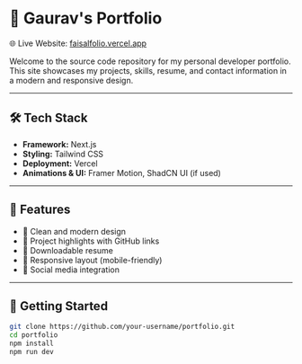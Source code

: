 # 💼 Gaurav's Portfolio

🌐 Live Website: [faisalfolio.vercel.app](https://faisalfolio.vercel.app/)

Welcome to the source code repository for my personal developer portfolio. This site showcases my projects, skills, resume, and contact information in a modern and responsive design.



---

## 🛠 Tech Stack

- **Framework:** Next.js
- **Styling:** Tailwind CSS
- **Deployment:** Vercel
- **Animations & UI:** Framer Motion, ShadCN UI (if used)

---

## 📁 Features

- 💬 Clean and modern design
- 🧠 Project highlights with GitHub links
- 📄 Downloadable resume
- 📱 Responsive layout (mobile-friendly)
- 🔗 Social media integration

---

## 🚀 Getting Started

```bash
git clone https://github.com/your-username/portfolio.git
cd portfolio
npm install
npm run dev
